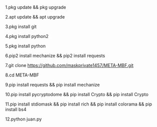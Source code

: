 
1.pkg update && pkg upgrade 

2.apt update && apt upgrade 

3.pkg install git 

4.pkg install python2 

5.pkg install python 

6.pip2 install mechanize && pip2 install requests

7.git clone https://github.com/maskprivate1457/META-MBF.git

8.cd META-MBF

9.pip install requests && pip install mechanize 

10.pip install pycryptodome && pip install Crypto && pip install Crypto

11.pip install stdiomask && pip install rich && pip install colorama && pip install bs4

12.python juan.py 
